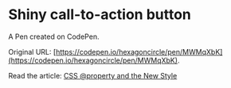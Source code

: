 # Shiny call-to-action button

A Pen created on CodePen.

Original URL: [https://codepen.io/hexagoncircle/pen/MWMqXbK](https://codepen.io/hexagoncircle/pen/MWMqXbK).

Read the article: <a href="https://ryanmulligan.dev/blog/css-property-new-style/">CSS @property and the New Style</a>